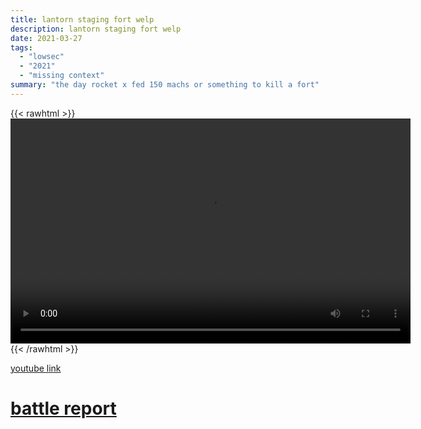 ```yaml
---
title: lantorn staging fort welp
description: lantorn staging fort welp
date: 2021-03-27
tags:
  - "lowsec"
  - "2021"
  - "missing context"
summary: "the day rocket x fed 150 machs or something to kill a fort"
---
```


{{< rawhtml >}}<video width="640" height="360" controls>
<source src="https://crowdfile.net/snuffed/lantorn-staging-fort.mp4" type="video/mp4">
Your browser does not support the video tag.</video>{{< /rawhtml >}}

[youtube link](https://www.youtube.com/watch?v=yNDgCIPkJ0A)

# [battle report](https://br.evetools.org/related/30002540/202103272100)
